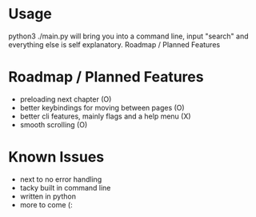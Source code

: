 # Usage

python3 ./main.py will bring you into a command line, input "search" and everything else is self explanatory.
Roadmap / Planned Features
#
# Roadmap / Planned Features

  - preloading next chapter (O)
  - better keybindings for moving between pages (O)
  - better cli features, mainly flags and a help menu (X)
  - smooth scrolling (O)
#

# Known Issues

  - next to no error handling
  - tacky built in command line
  - written in python
  - more to come (:
#
